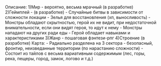 Описание:
	1)Мир - вероятно, весьма мрачный (в разработке)
	2)Геймплей - (в разработке)
		- Случайные битвы в зависимости от сложности локации
		- Зелья для восстановления (хп, выносливость)
		- Монстры обладают скрытностью, герой их не видит, при недостаточной внимательности, если они видят героя, то идут к нему
		- Монстры нападают на других ради еды
		- Герой обладает навыками и характеристиками
	3)Жанр - пошаговая фэнтези-рпг
	4)Строение (в разработке)
		Карта: 
			- Радиально разделена на 3 сектора - безопасный, фронтир, неизведанные территории (по нарастанию сложности)
			- Состоит из тайлов с весьма вариативным содержимым (лес, горы, река, пещеры, город, замок, логово и т.д.)